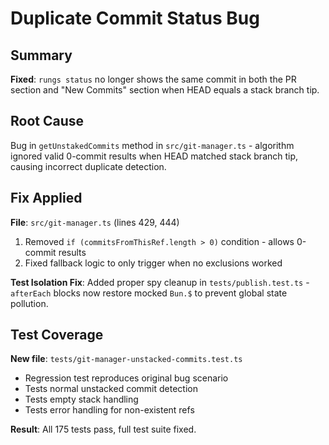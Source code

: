 # Duplicate Commit Status Bug

## Summary
**Fixed**: `rungs status` no longer shows the same commit in both the PR section and "New Commits" section when HEAD equals a stack branch tip.

## Root Cause
Bug in `getUnstakedCommits` method in `src/git-manager.ts` - algorithm ignored valid 0-commit results when HEAD matched stack branch tip, causing incorrect duplicate detection.

## Fix Applied
**File**: `src/git-manager.ts` (lines 429, 444)
1. Removed `if (commitsFromThisRef.length > 0)` condition - allows 0-commit results  
2. Fixed fallback logic to only trigger when no exclusions worked

**Test Isolation Fix**: Added proper spy cleanup in `tests/publish.test.ts` - `afterEach` blocks now restore mocked `Bun.$` to prevent global state pollution.

## Test Coverage
**New file**: `tests/git-manager-unstacked-commits.test.ts`
- Regression test reproduces original bug scenario
- Tests normal unstacked commit detection
- Tests empty stack handling 
- Tests error handling for non-existent refs

**Result**: All 175 tests pass, full test suite fixed.